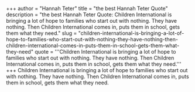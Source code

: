 +++
author = "Hannah Teter"
title = "the best Hannah Teter Quote"
description = "the best Hannah Teter Quote: Children International is bringing a lot of hope to families who start out with nothing. They have nothing. Then Children International comes in, puts them in school, gets them what they need."
slug = "children-international-is-bringing-a-lot-of-hope-to-families-who-start-out-with-nothing-they-have-nothing-then-children-international-comes-in-puts-them-in-school-gets-them-what-they-need"
quote = '''Children International is bringing a lot of hope to families who start out with nothing. They have nothing. Then Children International comes in, puts them in school, gets them what they need.'''
+++
Children International is bringing a lot of hope to families who start out with nothing. They have nothing. Then Children International comes in, puts them in school, gets them what they need.
